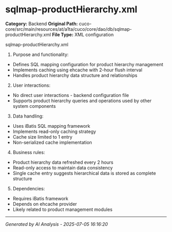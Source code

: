 # sqlmap-productHierarchy.xml

**Category:** Backend
**Original Path:** cuco-core/src/main/resources/at/a1ta/cuco/core/dao/db/sqlmap-productHierarchy.xml
**File Type:** XML configuration

sqlmap-productHierarchy.xml

1. Purpose and functionality:
- Defines SQL mapping configuration for product hierarchy management
- Implements caching using ehcache with 2-hour flush interval
- Handles product hierarchy data structure and relationships

2. User interactions:
- No direct user interactions - backend configuration file
- Supports product hierarchy queries and operations used by other system components

3. Data handling:
- Uses iBatis SQL mapping framework
- Implements read-only caching strategy
- Cache size limited to 1 entry
- Non-serialized cache implementation

4. Business rules:
- Product hierarchy data refreshed every 2 hours
- Read-only access to maintain data consistency
- Single cache entry suggests hierarchical data is stored as complete structure

5. Dependencies:
- Requires iBatis framework
- Depends on ehcache provider
- Likely related to product management modules

---
*Generated by AI Analysis - 2025-07-05 16:16:20*
